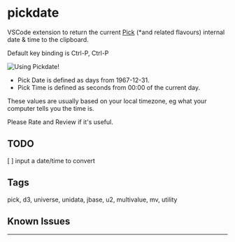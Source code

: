 # pickdate

VSCode extension to return the current [Pick](https://en.wikipedia.org/wiki/Pick_operating_system) (*and related flavours) internal date &amp; time to the clipboard.

Default key binding is Ctrl-P, Ctrl-P

![Using Pickdate!](https://github.com/stuboydl/vscode-pickdate/raw/master/pickdate.gif)

- Pick Date is defined as days from 1967-12-31.
- Pick Time is defined as seconds from 00:00 of the current day.

These values are usually based on your local timezone, eg what your computer tells you the time is.

Please Rate and Review if it's useful.

## TODO

[ ] input a date/time to convert

## Tags

pick, d3, universe, unidata, jbase, u2, multivalue, mv, utility

## Known Issues

---
